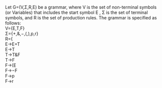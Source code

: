 Let G=(V,Σ,R,E) be a grammar, where V is the set of non-terminal symbols (or Variables) that
includes the start symbol E , Σ is the set of terminal symbols, and R is the set of production
rules. The grammar is specified as follows: <br />
V={E,T,F} <br />
Σ={+,&,−,(,),p,r} <br />
R={ <br />
E→E+T <br />
E→T <br />
T→T&F <br />
T→F <br />
F→(E <br />
F→−F <br />
F→p <br />
F→r <br />
